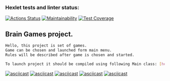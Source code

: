 ### Hexlet tests and linter status:
[![Actions Status](https://github.com/IProrock/java-project-61/workflows/hexlet-check/badge.svg)](https://github.com/IProrock/java-project-61/actions)
[![Maintainability](https://api.codeclimate.com/v1/badges/86afa6a17a412656ce68/maintainability)](https://codeclimate.com/github/IProrock/java-project-61/maintainability)
[![Test Coverage](https://api.codeclimate.com/v1/badges/86afa6a17a412656ce68/test_coverage)](https://codeclimate.com/github/IProrock/java-project-61/test_coverage)
## Brain Games project.
```sh
Hello, this project is set of games.
Game can be chosen and launched form main menu.
Rules will be described after game is chosen and started.

To launch project it should be compiled using following Main class: [hexlet.code.App].
```


[![asciicast](https://asciinema.org/a/4cGPdthqZA6A5NTjLfTp0y7qW.svg)](https://asciinema.org/a/4cGPdthqZA6A5NTjLfTp0y7qW)
[![asciicast](https://asciinema.org/a/GeqCXddmWvqbyzaW5lNnad7jD.svg)](https://asciinema.org/a/GeqCXddmWvqbyzaW5lNnad7jD)
[![asciicast](https://asciinema.org/a/nLHZnmrTtxxnxJtWtpFMCkSVv.svg)](https://asciinema.org/a/nLHZnmrTtxxnxJtWtpFMCkSVv)
[![asciicast](https://asciinema.org/a/GDlwRterRQlI6q3xgbNAhNr7R.svg)](https://asciinema.org/a/GDlwRterRQlI6q3xgbNAhNr7R)
[![asciicast](https://asciinema.org/a/AN6Zu4tE3vf9BDBzsVA2h5qF2.svg)](https://asciinema.org/a/AN6Zu4tE3vf9BDBzsVA2h5qF2)